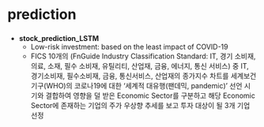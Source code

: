 # prediction


### 
+ **stock_prediction_LSTM**
  + Low-risk investment: based on the least impact of COVID-19
  + FICS 10개의 (FnGuide Industry Classification Standard: IT, 경기 소비재, 의료, 소재, 필수 소비재, 유틸리티, 산업재, 금융, 에너지, 통신 서비스) 중 IT, 경기소비재, 필수소비재, 금융, 통신서비스, 산업재의 종가지수 차트를 세계보건기구(WHO)의 코로나19에 대한 ‘세계적 대유행(팬데믹, pandemic)’ 선언 시기와 결합하여 영향을 덜 받은 Economic Sector를 구분하고 해당 Economic Sector에 존재하는 기업의 주가 우상향 추세를 보고 투자 대상이 될 3개 기업 선정

<br/>


